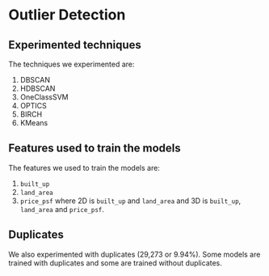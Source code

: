 # Outlier Detection

## Experimented techniques
The techniques we experimented are:
1. DBSCAN
2. HDBSCAN
3. OneClassSVM
4. OPTICS
5. BIRCH
6. KMeans

## Features used to train the models
The features we used to train the models are:
1. `built_up`
2. `land_area`
3. `price_psf`
where 2D is `built_up` and `land_area` and 3D is `built_up`, `land_area` and `price_psf`.

## Duplicates
We also experimented with duplicates (29,273 or 9.94%). Some models are trained with duplicates and some are trained without duplicates.
